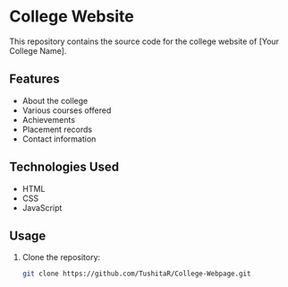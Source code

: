 # College Website

This repository contains the source code for the college website of [Your College Name].

## Features

- About the college
- Various courses offered
- Achievements
- Placement records
- Contact information

## Technologies Used

- HTML
- CSS
- JavaScript

## Usage

1. Clone the repository:

   ```bash
   git clone https://github.com/TushitaR/College-Webpage.git
